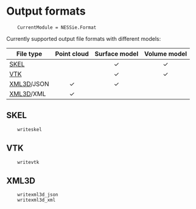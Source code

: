 # Output formats

```@meta
    CurrentModule = NESSie.Format
```

Currently supported output file formats with different models:

| File type          | Point cloud | Surface model | Volume model |
|--------------------|:-----------:|:-------------:|:------------:|
| [SKEL](@ref)       |             | ✓             | ✓            |
| [VTK](@ref)        |             | ✓             | ✓            |
| [XML3D](@ref)/JSON | ✓           | ✓             |              |
| [XML3D](@ref)/XML  | ✓           |               |              |

## SKEL
```@docs
    writeskel
```

## VTK
```@docs
    writevtk
```

## XML3D
```@docs
    writexml3d_json
    writexml3d_xml
```
